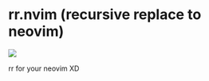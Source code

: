 # rr.nvim (recursive replace to neovim)

![](https://s7.ezgif.com/tmp/ezgif-762893fa6927f3.gif)


rr for your neovim XD

